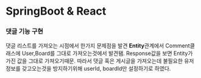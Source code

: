 # SpringBoot & React

### 댓글 기능 구현

댓글 리스트를 가져오는 시점에서 한가지 문제점을 발견
**Entity**관계에서 Comment클래스에 User,Board를 그대로 가져오는것에서 발견됌.
Response값을 보면 Entity가 가진 값을 그대로 가져오기때문.
따라서 댓글 혹은 게시글을 가져오는데 불필요한 유저정보를 갖고오는것을 방지하기위해
userId, boardId만 설정하기로 하였다.
